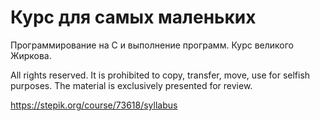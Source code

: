 # Курс для самых маленьких
Программирование на C и выполнение программ. Курс великого Жиркова.

All rights reserved. It is prohibited to copy, transfer, move, use for selfish purposes. The material is exclusively presented for review.

https://stepik.org/course/73618/syllabus
